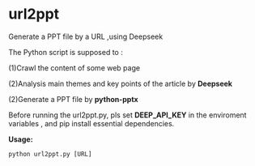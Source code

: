 # url2ppt
Generate a PPT file by a URL ,using Deepseek

The Python script is supposed to :

(1)Crawl the content of some web page

(2)Analysis main themes and key points of the article by **Deepseek**

(2)Generate a PPT file by **python-pptx**

Before running the url2ppt.py, pls set  **DEEP_API_KEY** in the enviroment variables , and pip install essential dependencies.
 
**Usage:**

`python url2ppt.py [URL]`
